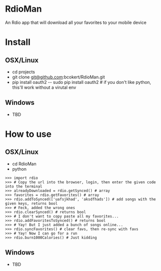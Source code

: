 # RdioMan
An Rdio app that will download all your favorites to your mobile device

# Install
## OSX/Linux
- cd projects
- git clone git@github.com:bcokert/RdioMan.git
- pip install oauth2
-- sudo pip install oauth2 # if you don't like python, this'll work without a virutal env

## Windows
- TBD

# How to use
## OSX/Linux
- cd RdioMan
- python
```
>>> import rdio
>>> # Copy the url into the browser, login, then enter the given code into the terminal
>>> alreadyDownloaded = rdio.getSynced() # array
>>> favorites = rdio.getFavorites() # array
>>> rdio.addToSynced(['uafsjkhad', 'aksdfhads']) # add songs with the given keys, returns bool
>>> # Feck, added the wrong ones
>>> rdio.clearSynced() # returns bool
>>> # I don't want to copy paste all my favorites...
>>> rdio.addFavoritesToSynced() # returns bool
>>> # Yay! But I just added a bunch of songs online...
>>> rdio.syncFavorites() # clear favs, then re-sync with favs
>>> # Yay! Now I can go for a run
>>> rdio.burn1000Calories() # Just kidding
```
## Windows
- TBD
